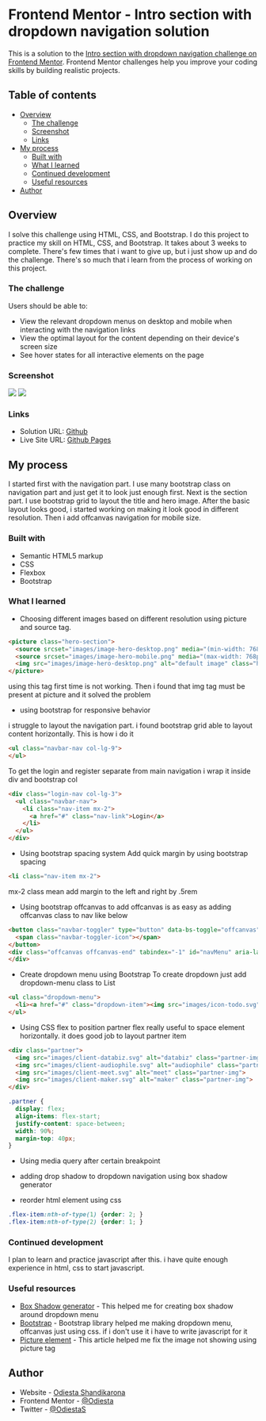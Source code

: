 # Frontend Mentor - Intro section with dropdown navigation solution

This is a solution to the [Intro section with dropdown navigation challenge on Frontend Mentor](https://www.frontendmentor.io/challenges/intro-section-with-dropdown-navigation-ryaPetHE5). Frontend Mentor challenges help you improve your coding skills by building realistic projects.

## Table of contents

- [Overview](#overview)
  - [The challenge](#the-challenge)
  - [Screenshot](#screenshot)
  - [Links](#links)
- [My process](#my-process)
  - [Built with](#built-with)
  - [What I learned](#what-i-learned)
  - [Continued development](#continued-development)
  - [Useful resources](#useful-resources)
- [Author](#author)

## Overview
I solve this challenge using HTML, CSS, and Bootstrap. I do this project to practice my skill on HTML, CSS, and Bootstrap. It takes about 3 weeks to complete. There's few times that i want to give up, but i just show up and do the challenge. There's so much that i learn from the process of working on this project.

### The challenge

Users should be able to:

- View the relevant dropdown menus on desktop and mobile when interacting with the navigation links
- View the optimal layout for the content depending on their device's screen size
- See hover states for all interactive elements on the page

### Screenshot

![](./intro-section-screenshot.png)
![](./mobile-intro-section.png)

### Links

- Solution URL: [Github](https://github.com/Odiesta/intro-section-with-dropdown-navigation-main)
- Live Site URL: [Github Pages](https://odiesta.github.io/intro-section-with-dropdown-navigation-main/)

## My process
I started first with the navigation part. I use many bootstrap class on navigation part and just get it to look just enough first. Next is the section part. I use bootstrap grid to layout the title and hero image. After the basic layout looks good, i started working on making it look good in different resolution. Then i add offcanvas navigation for mobile size.

### Built with

- Semantic HTML5 markup
- CSS
- Flexbox
- Bootstrap

### What I learned

- Choosing different images based on different resolution using picture and source tag.

```html
<picture class="hero-section">
  <source srcset="images/image-hero-desktop.png" media="(min-width: 768px)" class="hero-img">
  <source srcset="images/image-hero-mobile.png" media="(max-width: 768px)">
  <img src="images/image-hero-desktop.png" alt="default image" class="hero-img">
</picture>
```
using this tag first time is not working. Then i found that img tag must be present at picture and it solved the problem

- using bootstrap for responsive behavior

i struggle to layout the navigation part. i found bootstrap grid able to layout content horizontally. This is how i do it

```html
<ul class="navbar-nav col-lg-9">
</ul>
```
To get the login and register separate from main navigation i wrap it inside div and bootstrap col

```html
<div class="login-nav col-lg-3">
  <ul class="navbar-nav">
    <li class="nav-item mx-2">
      <a href="#" class="nav-link">Login</a>
    </li>
  </ul>
</div>
```

- Using bootstrap spacing system
Add quick margin by using bootstrap spacing

```html
<li class="nav-item mx-2">
```
mx-2 class mean add margin to the left and right by .5rem

- Using bootstrap offcanvas
to add offcanvas is as easy as adding offcanvas class to nav like below

```html
<button class="navbar-toggler" type="button" data-bs-toggle="offcanvas" data-bs-target="#navMenu" aria-controls="offcanvasNavbar" aria-expanded="false" aria-label="Offcanvas Navigation">
  <span class="navbar-toggler-icon"></span>
</button>
<div class="offcanvas offcanvas-end" tabindex="-1" id="navMenu" aria-labelledby="offcanvasNavbarLabel">
</div>
```

- Create dropdown menu using Bootstrap
To create dropdown just add dropdown-menu class to List

```html
<ul class="dropdown-menu">
  <li><a href="#" class="dropdown-item"><img src="images/icon-todo.svg" alt="todo-img" class="me-3">Todo List</a></li>
</ul>
```

- Using CSS flex to position partner
flex really useful to space element horizontally. it does good job to layout partner item

```html
<div class="partner">
  <img src="images/client-databiz.svg" alt="databiz" class="partner-img">
  <img src="images/client-audiophile.svg" alt="audiophile" class="partner-img">
  <img src="images/client-meet.svg" alt="meet" class="partner-img">
  <img src="images/client-maker.svg" alt="maker" class="partner-img">
</div>
```

```css
.partner {
  display: flex;
  align-items: flex-start;
  justify-content: space-between;
  width: 90%;
  margin-top: 40px;
}
```

- Using media query after certain breakpoint

- adding drop shadow to dropdown navigation using box shadow generator

- reorder html element  using css
```css
.flex-item:nth-of-type(1) {order: 2; }
.flex-item:nth-of-type(2) {order: 1; }
```

### Continued development

I plan to learn and practice javascript after this. i have quite enough experience in html, css to start javascript.

### Useful resources

- [Box Shadow generator](https://cssgenerator.org/box-shadow-css-generator.html) - This helped me for creating box shadow around dropdown menu
- [Bootstrap](https://getbootstrap.com/docs/5.2/getting-started/introduction/) - Bootstrap library helped me making dropdown menu, offcanvas just using css. if i don't use it i have to write javascript for it
- [Picture element](https://web.dev/learn/design/picture-element/) - This article helped me fix the image not showing using picture tag

## Author

- Website - [Odiesta Shandikarona](https://github.com/Odiesta)
- Frontend Mentor - [@Odiesta](https://www.frontendmentor.io/profile/Odiesta)
- Twitter - [@OdiestaS](https://twitter.com/OdiestaS)
